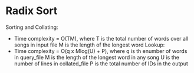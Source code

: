 # Radix Sort

Sorting and Collating:
- Time complexity = O(TM), where
    T is the total number of words over all songs in input file
    M is the length of the longest word
Lookup:
- Time complexity = O(q x Mlog(U) + P), where
    q is th enumber of words in query_file
    M is the length of the longest word in any song
    U is the number of lines in collated_file
    P is the total number of IDs in the output
